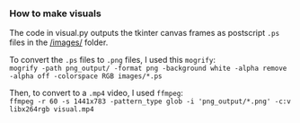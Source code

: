 ### How to make visuals

The code in visual.py outputs the tkinter canvas frames as postscript `.ps` files in the [/images/](/images/) folder.

To convert the `.ps` files to `.png` files, I used this `mogrify`:  
`mogrify -path png_output/ -format png -background white -alpha remove -alpha off -colorspace RGB images/*.ps`

Then, to convert to a `.mp4` video, I used `ffmpeg`:  
`ffmpeg -r 60 -s 1441x783 -pattern_type glob -i 'png_output/*.png' -c:v libx264rgb visual.mp4`
